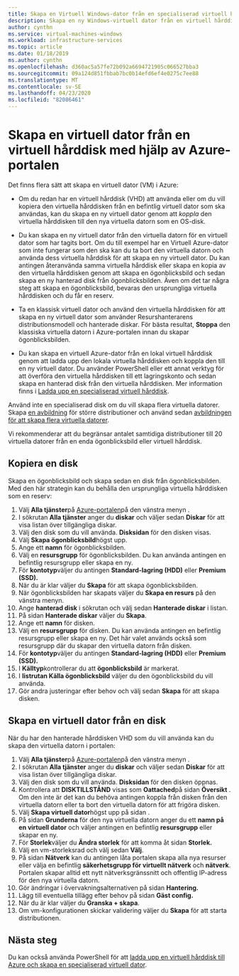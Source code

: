 ```yaml
---
title: Skapa en Virtuell Windows-dator från en specialiserad virtuell hårddisk i Azure-portalen
description: Skapa en ny Windows-virtuell dator från en virtuell hårddisk i Azure-portalen.
author: cynthn
ms.service: virtual-machines-windows
ms.workload: infrastructure-services
ms.topic: article
ms.date: 01/18/2019
ms.author: cynthn
ms.openlocfilehash: d360ac5a57fe72b092a6694721905c066527bba3
ms.sourcegitcommit: 09a124d851fbbab7bc0b14efd6ef4e0275c7ee88
ms.translationtype: MT
ms.contentlocale: sv-SE
ms.lasthandoff: 04/23/2020
ms.locfileid: "82086461"
---
```

# <a name="create-a-vm-from-a-vhd-by-using-the-azure-portal"></a>Skapa en virtuell dator från en virtuell hårddisk med hjälp av Azure-portalen

Det finns flera sätt att skapa en virtuell dator (VM) i Azure: 

- Om du redan har en virtuell hårddisk (VHD) att använda eller om du vill kopiera den virtuella hårddisken från en befintlig virtuell dator som ska användas, kan du skapa en ny virtuell dator genom att *koppla* den virtuella hårddisken till den nya virtuella datorn som en OS-disk. 

- Du kan skapa en ny virtuell dator från den virtuella datorn för en virtuell dator som har tagits bort. Om du till exempel har en Virtuell Azure-dator som inte fungerar som den ska kan du ta bort den virtuella datorn och använda dess virtuella hårddisk för att skapa en ny virtuell dator. Du kan antingen återanvända samma virtuella hårddisk eller skapa en kopia av den virtuella hårddisken genom att skapa en ögonblicksbild och sedan skapa en ny hanterad disk från ögonblicksbilden. Även om det tar några steg att skapa en ögonblicksbild, bevaras den ursprungliga virtuella hårddisken och du får en reserv.

- Ta en klassisk virtuell dator och använd den virtuella hårddisken för att skapa en ny virtuell dator som använder Resurshanterarens distributionsmodell och hanterade diskar. För bästa resultat, **Stoppa** den klassiska virtuella datorn i Azure-portalen innan du skapar ögonblicksbilden.
 
- Du kan skapa en virtuell Azure-dator från en lokal virtuell hårddisk genom att ladda upp den lokala virtuella hårddisken och koppla den till en ny virtuell dator. Du använder PowerShell eller ett annat verktyg för att överföra den virtuella hårddisken till ett lagringskonto och sedan skapa en hanterad disk från den virtuella hårddisken. Mer information finns i [Ladda upp en specialiserad virtuell hårddisk](create-vm-specialized.md#option-2-upload-a-specialized-vhd). 

Använd inte en specialiserad disk om du vill skapa flera virtuella datorer. Skapa [en avbildning](capture-image-resource.md) för större distributioner och använd sedan [avbildningen för att skapa flera virtuella datorer](create-vm-generalized-managed.md).

Vi rekommenderar att du begränsar antalet samtidiga distributioner till 20 virtuella datorer från en enda ögonblicksbild eller virtuell hårddisk. 

## <a name="copy-a-disk"></a>Kopiera en disk

Skapa en ögonblicksbild och skapa sedan en disk från ögonblicksbilden. Med den här strategin kan du behålla den ursprungliga virtuella hårddisken som en reserv:

1. Välj **Alla tjänster**på [Azure-portalen](https://portal.azure.com)på den vänstra menyn .
2. I sökrutan **Alla tjänster** anger du **diskar** och väljer sedan **Diskar** för att visa listan över tillgängliga diskar.
3. Välj den disk som du vill använda. **Disksidan** för den disken visas.
4. Välj **Skapa ögonblicksbild**högst upp. 
5. Ange ett **namn** för ögonblicksbilden.
6. Välj en **resursgrupp** för ögonblicksbilden. Du kan använda antingen en befintlig resursgrupp eller skapa en ny.
7. För **kontotyp**väljer du antingen **Standard-lagring (HDD)** eller **Premium (SSD).**
8. När du är klar väljer du **Skapa** för att skapa ögonblicksbilden.
9. När ögonblicksbilden har skapats väljer du **Skapa en resurs** på den vänstra menyn.
10. Ange **hanterad disk** i sökrutan och välj sedan **Hanterade diskar** i listan.
11. På sidan **Hanterade diskar** väljer du **Skapa**.
12. Ange ett **namn** för disken.
13. Välj en **resursgrupp** för disken. Du kan använda antingen en befintlig resursgrupp eller skapa en ny. Det här valet används också som resursgrupp där du skapar den virtuella datorn från disken.
14. För **kontotyp**väljer du antingen **Standard-lagring (HDD)** eller **Premium (SSD).**
15. I **Källtyp**kontrollerar du att **ögonblicksbild** är markerat.
16. I **listrutan Källa ögonblicksbild** väljer du den ögonblicksbild du vill använda.
17. Gör andra justeringar efter behov och välj sedan **Skapa** för att skapa disken.

## <a name="create-a-vm-from-a-disk"></a>Skapa en virtuell dator från en disk

När du har den hanterade hårddisken VHD som du vill använda kan du skapa den virtuella datorn i portalen:

1. Välj **Alla tjänster**på [Azure-portalen](https://portal.azure.com)på den vänstra menyn .
2. I sökrutan **Alla tjänster** anger du **diskar** och väljer sedan **Diskar** för att visa listan över tillgängliga diskar.
3. Välj den disk som du vill använda. **Disksidan** för den disken öppnas.
4. Kontrollera att **DISKTILLSTÅND** visas som **Oattached**på sidan **Översikt** . Om den inte är det kan du behöva antingen koppla från disken från den virtuella datorn eller ta bort den virtuella datorn för att frigöra disken.
4. Välj **Skapa virtuell dator**högst upp på sidan .
5. På sidan **Grunderna** för den nya virtuella datorn anger du ett **namn på en virtuell dator** och väljer antingen en befintlig **resursgrupp** eller skapar en ny.
6. För **Storlek**väljer du **Ändra storlek** för att komma åt sidan **Storlek.**
7. Välj en vm-storleksrad och välj sedan **Välj**.
8. På sidan **Nätverk** kan du antingen låta portalen skapa alla nya resurser eller välja en befintlig **säkerhetsgrupp för virtuellt nätverk** och **nätverk**. Portalen skapar alltid ett nytt nätverksgränssnitt och offentlig IP-adress för den nya virtuella datorn. 
9. Gör ändringar i övervakningsalternativen på sidan **Hantering.**
10. Lägg till eventuella tillägg efter behov på sidan **Gäst config.**
11. När du är klar väljer du **Granska + skapa**. 
12. Om vm-konfigurationen skickar validering väljer du **Skapa** för att starta distributionen.


## <a name="next-steps"></a>Nästa steg

Du kan också använda PowerShell för att [ladda upp en virtuell hårddisk till Azure och skapa en specialiserad virtuell dator](create-vm-specialized.md).


